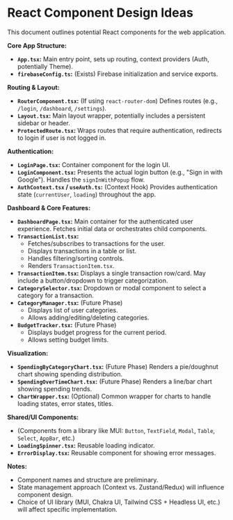 # React Component Design Ideas

This document outlines potential React components for the web application.

**Core App Structure:**

*   **`App.tsx`:** Main entry point, sets up routing, context providers (Auth, potentially Theme).
*   **`firebaseConfig.ts`:** (Exists) Firebase initialization and service exports.

**Routing & Layout:**

*   **`RouterComponent.tsx`:** (If using `react-router-dom`) Defines routes (e.g., `/login`, `/dashboard`, `/settings`).
*   **`Layout.tsx`:** Main layout wrapper, potentially includes a persistent sidebar or header.
*   **`ProtectedRoute.tsx`:** Wraps routes that require authentication, redirects to login if user is not logged in.

**Authentication:**

*   **`LoginPage.tsx`:** Container component for the login UI.
*   **`LoginComponent.tsx`:** Presents the actual login button (e.g., "Sign in with Google"). Handles the `signInWithPopup` flow.
*   **`AuthContext.tsx` / `useAuth.ts`:** (Context Hook) Provides authentication state (`currentUser`, `loading`) throughout the app.

**Dashboard & Core Features:**

*   **`DashboardPage.tsx`:** Main container for the authenticated user experience. Fetches initial data or orchestrates child components.
*   **`TransactionList.tsx`:**
    *   Fetches/subscribes to transactions for the user.
    *   Displays transactions in a table or list.
    *   Handles filtering/sorting controls.
    *   Renders `TransactionItem.tsx`.
*   **`TransactionItem.tsx`:** Displays a single transaction row/card. May include a button/dropdown to trigger categorization.
*   **`CategorySelector.tsx`:** Dropdown or modal component to select a category for a transaction.
*   **`CategoryManager.tsx`:** (Future Phase)
    *   Displays list of user categories.
    *   Allows adding/editing/deleting categories.
*   **`BudgetTracker.tsx`:** (Future Phase)
    *   Displays budget progress for the current period.
    *   Allows setting budget limits.

**Visualization:**

*   **`SpendingByCategoryChart.tsx`:** (Future Phase) Renders a pie/doughnut chart showing spending distribution.
*   **`SpendingOverTimeChart.tsx`:** (Future Phase) Renders a line/bar chart showing spending trends.
*   **`ChartWrapper.tsx`:** (Optional) Common wrapper for charts to handle loading states, error states, titles.

**Shared/UI Components:**

*   (Components from a library like MUI: `Button`, `TextField`, `Modal`, `Table`, `Select`, `AppBar`, etc.)
*   **`LoadingSpinner.tsx`:** Reusable loading indicator.
*   **`ErrorDisplay.tsx`:** Reusable component for showing error messages.

**Notes:**

*   Component names and structure are preliminary.
*   State management approach (Context vs. Zustand/Redux) will influence component design.
*   Choice of UI library (MUI, Chakra UI, Tailwind CSS + Headless UI, etc.) will affect specific implementation. 